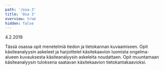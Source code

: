 ```yaml
---
path: '/osa-3'
title: 'Osa 3'
overview: true
hidden: false
---
```


<deadline>4.2.2019</deadline>


Tässä osassa opit menetelmiä tiedon ja tietokannan kuvaamiseen. Opit käsiteanalyysin askeleet ja harjoittelet käsitekaavion luomista ongelma-alueen kuvauksesta käsiteanalyysin askeleita noudattaen. Opit muuntamaan käsiteanalyysin tuloksena saatavan käsitekaavion tietokantakaavioksi.


<please-login></please-login>

<pages-in-this-section></pages-in-this-section>


<ab-study id="self_evaluation_k19_tikape">

<only-for-ab-group group=1>

<exercises-in-this-section ignore-quiz-tags="group-2,group-3"></exercises-in-this-section>

</only-for-ab-group>

<only-for-ab-group group=2>

<exercises-in-this-section ignore-quiz-tags="group-1,group-3"></exercises-in-this-section>

</only-for-ab-group>

<only-for-ab-group group=3>

<exercises-in-this-section ignore-quiz-tags="group-1,group-2"></exercises-in-this-section>

</only-for-ab-group>

</ab-study>
